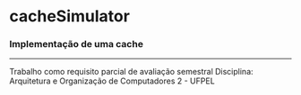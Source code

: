 # cacheSimulator
### Implementação de uma cache
---
Trabalho como requisito parcial de avaliação semestral
Disciplina: Arquitetura e Organização de Computadores 2 - UFPEL
